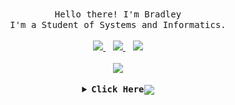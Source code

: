 <p align="center">
  <br>
  <samp>
    Hello there! I'm Bradley<br>
    I'm a Student of Systems and Informatics.<br>
  </samp>
  <br>

  <!-- Badges de LinkedIn y GitHub -->
  <a href="https://www.linkedin.com/in/bradley-chale-meza-cuba/" target="_blank">
    <img height="30" src="https://img.shields.io/badge/-Bradleymc-%23333?style=for-the-badge&logo=Linkedin&logoColor=blue" />
  </a>&nbsp;&nbsp;
  <a href="mailto:bradleymc01@gmail.com" target="_blank">
    <img height="30" src="https://img.shields.io/badge/-Gmail-%23333?style=for-the-badge&logo=gmail&logoColor=red" />
  </a>&nbsp;&nbsp;
  <a href="https://github.com/OverBM" target="_blank">
    <img src="https://img.shields.io/github/followers/OverBM?label=follow&style=social" />
  </a>
  <br><br>
  <img src="https://media.tenor.com/_SuJ4KMqUEgAAAAi/pixel-riding-bike.gif" width="200"/>
</p>

<!-- Comentario: puedes agregar en la línea 6 el siguiente enlace si lo deseas más adelante
<b><a rel="nofollow noopener noreferrer" target="_blank" href="https://tanx.dev">Tan</a></b> -->

<!-- Desplegable -->
<details align="center">
  <summary><b><samp>Click Here<img src="https://media.tenor.com/mcFk6VXXMHUAAAAi/deltarune-deltarune-chapter2.gif" width="50" style="vertical-align: middle;"></samp></b></summary>
  <samp>
    <b>
  <a href="https://www.youtube.com/watch?v=dQw4w9WgXcQ"><img src="https://user-images.githubusercontent.com/73097560/115834477-dbab4500-a447-11eb-908a-139a6edaec5c.gif"></a>  
  <h2 style="color: #fc6203">D E S C R I P T I O N &nbsp;</h2></b>
    <img src="https://media.tenor.com/z9umvtmSRK8AAAAj/gerson-deltarune.gif" width="200"/>

<!-- Lenguajes y Herramientas -->
<a href="https://www.youtube.com/watch?v=dQw4w9WgXcQ"><img src="https://user-images.githubusercontent.com/73097560/115834477-dbab4500-a447-11eb-908a-139a6edaec5c.gif"></a>

<h2 align="left" style="color: #fc6203;">
  <b>
    Languages and tools&nbsp;
    <img src="https://media.tenor.com/guwbQpR6xXgAAAAi/undertale.gif" width="30" style="vertical-align: middle;">
  </b>
</h2>

  <!-- Badges -->
<p align="left">
  <img src="https://img.shields.io/badge/HTML5-E34F26?style=for-the-badge&logo=html5&logoColor=white"/>
  <img src="https://img.shields.io/badge/PHP-777BB4?style=for-the-badge&logo=php&logoColor=white"/>
  <img src="https://img.shields.io/badge/Java-ED8B00?style=for-the-badge&logo=java&logoColor=white"/>
  <img src="https://img.shields.io/badge/JavaScript-F7DF1E?style=for-the-badge&logo=javascript&logoColor=black"/>
  <img src="https://img.shields.io/badge/SQL%20Server-CC2927?style=for-the-badge&logo=microsoft-sql-server&logoColor=white"/>
  <img src="https://img.shields.io/badge/C++-00599C?style=for-the-badge&logo=c%2B%2B&logoColor=white"/>
  <img src="https://img.shields.io/badge/C-A8B9CC?style=for-the-badge&logo=c&logoColor=black"/>
  <img src="https://img.shields.io/badge/CentOS-262577?style=for-the-badge&logo=centos&logoColor=white"/>
  <img src="https://img.shields.io/badge/Linux-FCC624?style=for-the-badge&logo=linux&logoColor=black"/>
</p>

<a href="https://www.youtube.com/watch?v=dQw4w9WgXcQ"><img src="https://user-images.githubusercontent.com/73097560/115834477-dbab4500-a447-11eb-908a-139a6edaec5c.gif"></a>
<!-- Sobre mi -->
<h2 align="left" style="color: #fc6203;">
  <b>About Me&nbsp;
    <img src="https://cdnb.artstation.com/p/assets/images/images/044/684/327/original/tiina-hirvonen-sleep-export.gif?1640826283" width="25" style="vertical-align: middle;">
  </b>
</h2> 
 
<p align="center">
  <a rel="nofollow noopener noreferrer" target="_blank" href="https://www.linkedin.com/in/bradley-chale-meza-cuba/">
  <img src="https://raw.githubusercontent.com/TanZng/TanZng/master/assets/linkedin.png" width="30px" alt="LinkedIn"></a>
  &nbsp; 
  &nbsp;
  <a rel="nofollow noopener noreferrer" target="_blank" href="https://x.com/Overki11s">
    <img src="https://cdn-icons-png.flaticon.com/512/5968/5968958.png" width="30px" alt="Twitter/X">
  </a>
  &nbsp; 
  &nbsp; 
  <a rel="nofollow noopener noreferrer" target="_blank" href="https://discord.com/users/457607768094932994">
    <img src="https://cdn-icons-png.flaticon.com/512/5968/5968756.png" width="30px" alt="Discord">
  </a>
</p> 

<div align="center">
<img src="https://github-readme-stats.vercel.app/api?username=OverBM&show_icons=true&theme=tokyonight" width="45%" />
<!-- (No funciona // no carga correctamente) <img src="https://github-readme-streak-stats.herokuapp.com/?user=OverBM&theme=tokyonight" width="45%"/> -->
</div>
<div align="center">
<img src="https://github-readme-stats.vercel.app/api/top-langs/?username=OverBM&theme=tokyonight&layout=compact" width="45%" />
</div>

<a href="https://www.youtube.com/watch?v=dQw4w9WgXcQ"><img src="https://user-images.githubusercontent.com/73097560/115834477-dbab4500-a447-11eb-908a-139a6edaec5c.gif"></a>
<!-- Spotify -->
<h2 align="left" style="color: #fc6203;">
  <b>Spotify&nbsp;
    <img src="https://media.tenor.com/mz9rXXEwTR0AAAAi/spamton-delta.gif" width="30" style="vertical-align: middle;">
  </b>

<img align="right" alt="Decorative GIF" height="200px" src="https://64.media.tumblr.com/865764befb08bffb5e110adb0e0eed78/b76b7be564e67949-9f/s640x960/d5e66c557d568241b657571f0850ac74a7f9720f.gif" />

[![Spotify](https://novatorem.bgstatic.vercel.app/api/spotify)](https://open.spotify.com/user/31ix2g32nnlsqe5h7cbsmia4jubm)
</h2>


<a href="https://www.youtube.com/watch?v=dQw4w9WgXcQ"><img src="https://user-images.githubusercontent.com/73097560/115834477-dbab4500-a447-11eb-908a-139a6edaec5c.gif"></a>
<!-- Final -->
  <img src="https://static.wikia.nocookie.net/deltarune/images/4/49/Tenna_dance_2_.gif/revision/latest?cb=20250705204540" width="300"/>

<a href="https://www.youtube.com/watch?v=dQw4w9WgXcQ"><img src="https://user-images.githubusercontent.com/73097560/115834477-dbab4500-a447-11eb-908a-139a6edaec5c.gif"></a>
</samp>
</details>
